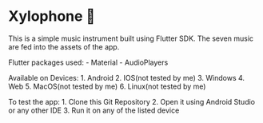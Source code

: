 # Xylophone 🎹

This is a simple music instrument built using Flutter SDK.
The seven music are fed into the assets of the app.

Flutter packages used:
    - Material
    - AudioPlayers

Available on Devices:
    1. Android
    2. IOS(not tested by me)
    3. Windows
    4. Web
    5. MacOS(not tested by me)
    6. Linux(not tested by me)


To test the app:
    1. Clone this Git Repository
    2. Open it using Android Studio or any other IDE
    3. Run it on any of the listed device
